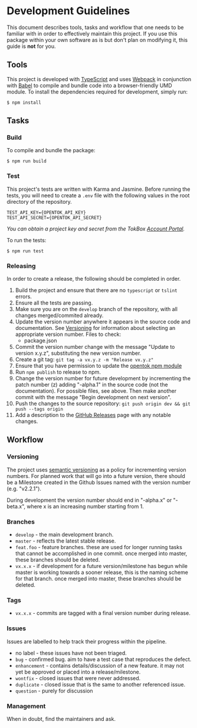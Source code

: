 # Development Guidelines

This document describes tools, tasks and workflow that one needs to be familiar with in order to effectively maintain this project. If you use this package within your own software as is but don't plan on modifying it, this guide is **not** for you.

## Tools

This project is developed with [TypeScript](https://www.typescriptlang.org/) and uses [Webpack](https://webpack.js.org/) in conjunction with [Babel](https://babeljs.io/) to compile and bundle code into a browser-friendly UMD module.  To install the dependencies required for development, simply run:
```
$ npm install
```

## Tasks

### Build

To compile and bundle the package:
```
$ npm run build
```

### Test
This project's tests are written with Karma and Jasmine. Before running the tests, you will need to create a `.env` file with the following values in the root directory of the repository.
```
TEST_API_KEY={OPENTOK_API_KEY}
TEST_API_SECRET={OPENTOK_API_SECRET}
```
*You can obtain a project key and secret from the TokBox [Account Portal](https://tokbox.com/account/).*

To run the tests:
```
$ npm run test
```

### Releasing

In order to create a release, the following should be completed in order.

1. Build the project and ensure that there are no `typescript` or `tslint` errors.
1. Ensure all the tests are passing.
1. Make sure you are on the `develop` branch of the repository, with all changes merged/commited
   already.
1. Update the version number anywhere it appears in the source code and documentation. See [Versioning](#versioning) for information about selecting an appropriate version number. Files to check:
   - package.json
1. Commit the version number change with the message "Update to version x.y.z", substituting the new
   version number.
1. Create a git tag: `git tag -a vx.y.z -m "Release vx.y.z"`
1. Ensure that you have permission to update the
   [opentok npm module](https://www.npmjs.org/package/opentok)
1. Run `npm publish` to release to npm.
1. Change the version number for future development by incrementing the patch number (z) adding
   "-alpha.1" in the source code (not the documentation). For possible files, see above. Then make
   another commit with the message "Begin development on next version".
1. Push the changes to the source repository: `git push origin dev && git push --tags origin`
1. Add a description to the [GitHub Releases](https://github.com/opentok/opentok-node/releases) page with any notable changes.

## Workflow

### Versioning

The project uses [semantic versioning](http://semver.org/) as a policy for incrementing version numbers. For planned
work that will go into a future version, there should be a Milestone created in the Github Issues named with the version
number (e.g. "v2.2.1").

During development the version number should end in "-alpha.x" or "-beta.x", where x is an increasing number starting from 1.

### Branches

*  `develop` - the main development branch.
*  `master` - reflects the latest stable release.
*  `feat.foo` - feature branches. these are used for longer running tasks that cannot be accomplished in one commit.
   once merged into master, these branches should be deleted.
*  `vx.x.x` - if development for a future version/milestone has begun while master is working towards a sooner
   release, this is the naming scheme for that branch. once merged into master, these branches should be deleted.

### Tags

*  `vx.x.x` - commits are tagged with a final version number during release.

### Issues

Issues are labelled to help track their progress within the pipeline.

*  no label - these issues have not been triaged.
*  `bug` - confirmed bug. aim to have a test case that reproduces the defect.
*  `enhancement` - contains details/discussion of a new feature. it may not yet be approved or placed into a
   release/milestone.
*  `wontfix` - closed issues that were never addressed.
*  `duplicate` - closed issue that is the same to another referenced issue.
*  `question` - purely for discussion

### Management

When in doubt, find the maintainers and ask.

